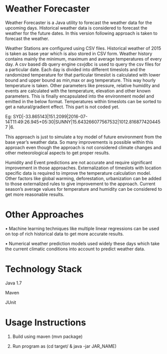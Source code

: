 Weather Forecaster
==================

Weather Forecaster is a Java utility to forecast the weather data for the upcoming days. Historical weather data is considered to forecast the weather for the future dates. In this version following approach is taken to forecast the weather.

Weather Stations are configured using CSV files. Historical weather of 2015 is taken as base year which is also stored in CSV form. Weather history contains mainly the minimum, maximum and average temperatures of every day.  A csv based db query engine csvjdbc is used to query the csv files for a particular date.  Each day is divided into different timeslots and the randomized temperature for that particular timeslot is calculated with lower bound and upper bound as min,max or avg temperature. This way hourly temperature is taken. Other parameters like pressure, relative humidity and events are calculated with the temperature, elevation and other known parameters. This is finally encapsulated into the environment model and emitted in the below format.
Temperatures within timeslots can be sorted to get a natural/gradient effect. This part is not coded yet.


Eg: SYD|-33.865143|151.2099|2016-07-14T11:49:26.945+05:30|SUNNY|15.643266077567532|1012.8168774204457 |6.

This approach is just to simulate a toy model of future environment from the base year’s weather data. So many improvements is possible within this approach even though the approach is not considered climate changes and other meteorological aspects to get proper results. 

Humidity and Event predictions are not accurate and require significant improvement in those approaches. Externalization of timeslots with location specific data is required to improve the temperature calculation model. Other factors like global warming, deforestation, urbanization can be added to those externalized rules to give improvement to the approach. Current season’s average values for temperature and humidity can be considered to get more reasonable results.

Other Approaches
================
•	Machine learning techniques like multiple linear regressions can be used on top of rich historical data to get more accurate results. 

•	Numerical weather prediction models used widely these days which take the current climatic conditions into account to predict weather data.

Technology Stack
================

Java 1.7

Maven

JUnit



Usage Instructions
==================

1. Build using maven (mvn package)

2. Run program as (cd target/ & java -jar JAR_NAME)




	







